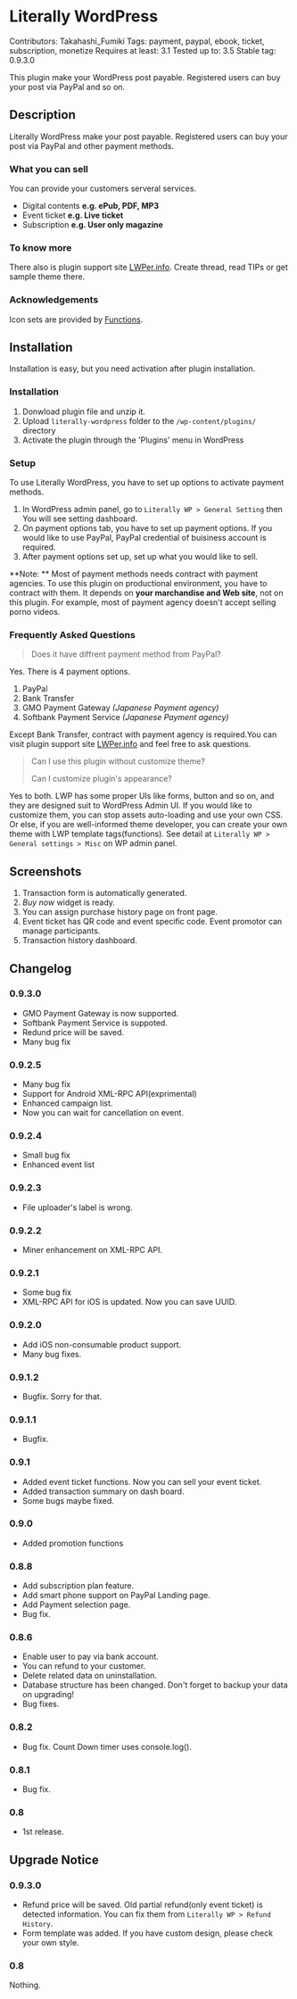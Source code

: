 #  Literally WordPress 

Contributors: Takahashi_Fumiki
Tags: payment, paypal, ebook, ticket, subscription, monetize
Requires at least: 3.1
Tested up to: 3.5
Stable tag: 0.9.3.0

This plugin make your WordPress post payable. Registered users can buy your post via PayPal and so on.

##  Description 

Literally WordPress make your post payable. Registered users can buy your post via PayPal and other payment methods.

###  What you can sell 

You can provide your customers serveral services.

* Digital contents **e.g. ePub, PDF, MP3**
* Event ticket **e.g. Live ticket**
* Subscription **e.g. User only magazine**

###  To know more 

There also is plugin support site [LWPer.info](http://lwper.info). Create thread, read TIPs or get sample theme there.

###  Acknowledgements 

Icon sets are provided by [Functions](http://wefunction.com/2008/07/function-free-icon-set/).

##  Installation 

Installation is easy, but you need activation after plugin installation.

###  Installation 

1. Donwload plugin file and unzip it.
2. Upload `literally-wordpress` folder to the `/wp-content/plugins/` directory
3. Activate the plugin through the 'Plugins' menu in WordPress

###  Setup 

To use Literally WordPress, you have to set up options to activate payment methods.

1. In WordPress admin panel, go to `Literally WP > General Setting` then You will see setting dashboard.
2. On payment options tab, you have to set up payment options. If you would like to use PayPal, PayPal credential of buisiness account is required.
3. After payment options set up, set up what you would like to sell. 

**Note: ** Most of payment methods needs contract with payment agencies. To use this plugin on productional environment, you have to contract with them. It depends on **your marchandise and Web site**, not on this plugin. For example, most of payment agency doesn't accept selling porno videos.

###  Frequently Asked Questions 

> Does it have diffrent payment method from PayPal?

Yes. There is 4 payment options.

1. PayPal
2. Bank Transfer
3. GMO Payment Gateway *(Japanese Payment agency)*
4. Softbank Payment Service *(Japanese Payment agency)*

Except Bank Transfer, contract with payment agency is required.You can visit plugin support site [LWPer.info](http://lwper.info) and feel free to ask questions.

> Can I use this plugin without customize theme?
> 
> Can I customize plugin's appearance?

Yes to both. LWP has some proper UIs like forms, button and so on, and they are designed suit to WordPress Admin UI. If you would like to customize them, you can stop assets auto-loading and use your own CSS. Or else, if you are well-informed theme developer, you can create your own theme with LWP template tags(functions). See detail at `Literally WP > General settings > Misc` on WP admin panel.

##  Screenshots 

1. Transaction form is automatically generated.
2. *Buy now* widget is ready.
3. You can assign purchase history page on front page.
4. Event ticket has QR code and event specific code. Event promotor can manage participants.
5. Transaction history dashboard.

##  Changelog 

###  0.9.3.0 

* GMO Payment Gateway is now supported.
* Softbank Payment Service is suppoted.
* Redund price will be saved.
* Many bug fix

###  0.9.2.5 

* Many bug fix
* Support for Android XML-RPC API(exprimental)
* Enhanced campaign list.
* Now you can wait for cancellation on event.

###  0.9.2.4 

* Small bug fix
* Enhanced event list

###  0.9.2.3 

* File uploader's label is wrong.

###  0.9.2.2 

* Miner enhancement on XML-RPC API.

###  0.9.2.1 

* Some bug fix
* XML-RPC API for iOS is updated. Now you can save UUID.

###  0.9.2.0 

* Add iOS non-consumable product support.
* Many bug fixes.

###  0.9.1.2 

* Bugfix. Sorry for that.

###  0.9.1.1 

* Bugfix.

###  0.9.1 

* Added event ticket functions. Now you can sell your event ticket.
* Added transaction summary on dash board.
* Some bugs maybe fixed.

###  0.9.0 

* Added promotion functions

###  0.8.8 

* Add subscription plan feature.
* Add smart phone support on PayPal Landing page.
* Add Payment selection page.
* Bug fix.

###  0.8.6 

* Enable user to pay via bank account.
* You can refund to your customer.
* Delete related data on uninstallation.
* Database structure has been changed. Don't forget to backup your data on upgrading!
* Bug fixes.

###  0.8.2 

* Bug fix. Count Down timer uses console.log().

###  0.8.1 

* Bug fix.

###  0.8 

* 1st release.

##  Upgrade Notice 

###  0.9.3.0 

* Refund price will be saved. Old partial refund(only event ticket) is detected information. You can fix them from `Literally WP > Refund History`.
* Form template was added. If you have custom design, please check your own style.

###  0.8 

Nothing.
